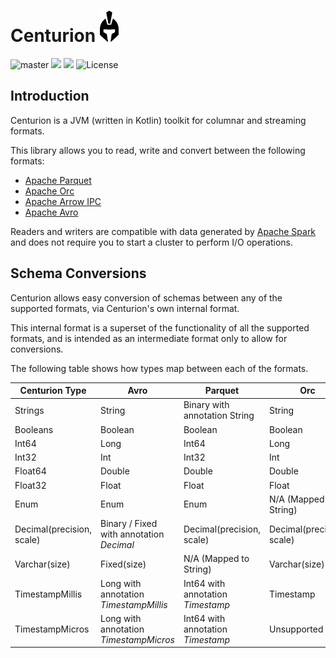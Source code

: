 # Centurion <img src="logo.png" height="50">

![master](https://github.com/sksamuel/centurion/workflows/master/badge.svg)
[<img src="https://img.shields.io/maven-central/v/com.sksamuel.centurion/centurion-schemas.svg?label=latest%20release"/>](http://search.maven.org/#search%7Cga%7C1%7Ccenturion)
[<img src="https://img.shields.io/nexus/s/https/oss.sonatype.org/com.sksamuel.centurion/centurion-schemas.svg?label=latest%20snapshot&style=plastic"/>](https://oss.sonatype.org/content/repositories/snapshots/com/sksamuel/centurion/)
![License](https://img.shields.io/github/license/sksamuel/centurion.svg?style=plastic)

## Introduction

Centurion is a JVM (written in Kotlin) toolkit for columnar and streaming formats.

This library allows you to read, write and convert between the following formats:

* [Apache Parquet](https://parquet.apache.org)
* [Apache Orc](https://orc.apache.org)
* [Apache Arrow IPC](https://arrow.apache.org)
* [Apache Avro](https://avro.apache.org)

Readers and writers are compatible with data generated by [Apache Spark](https://spark.apache.org/) and does not require
you to start a cluster to perform I/O operations.

## Schema Conversions

Centurion allows easy conversion of schemas between any of the supported formats, via Centurion's own internal format.

This internal format is a superset of the functionality of all the supported formats, and is intended as an intermediate
format only to allow for conversions.

The following table shows how types map between each of the formats.

| Centurion Type            | Avro                                         | Parquet                           | Orc                       | Arrow                     |
|---------------------------|----------------------------------------------|-----------------------------------|---------------------------|---------------------------|
| Strings                   | String                                       | Binary with annotation String     | String                    | Utf8                      |
| Booleans                  | Boolean                                      | Boolean                           | Boolean                   | Bool                      |
| Int64                     | Long                                         | Int64                             | Long                      | Int64 Signed              |
| Int32                     | Int                                          | Int32                             | Int                       | Int32 Signed              |
| Float64                   | Double                                       | Double                            | Double                    | FloatingPointDouble       |
| Float32                   | Float                                        | Float                             | Float                     | FloatingPointSingle       |
| Enum                      | Enum                                         | Enum                              | N/A (Mapped to String)    | N/A (Mapped to String)    |
| Decimal(precision, scale) | Binary / Fixed with annotation _Decimal_     | Decimal(precision, scale)         | Decimal(precision, scale) | Decimal(precision, scale) |
| Varchar(size)             | Fixed(size)                                  | N/A (Mapped to String)            | Varchar(size)             | N/A (Mapped to String)    |
| TimestampMillis           | Long with annotation _TimestampMillis_       | Int64 with annotation _Timestamp_ | Timestamp                 | Timestamp(Millis)         |
| TimestampMicros           | Long with annotation _TimestampMicros_ | Int64 with annotation _Timestamp_ | Unsupported               | Timestamp(Micros)         |
